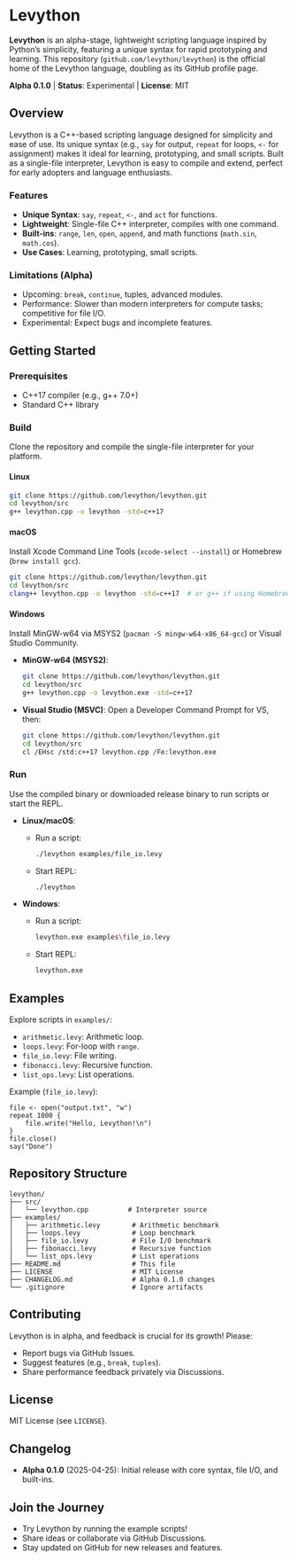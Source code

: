 # Levython

**Levython** is an alpha-stage, lightweight scripting language inspired by Python’s simplicity, featuring a unique syntax for rapid prototyping and learning. This repository (`github.com/levython/levython`) is the official home of the Levython language, doubling as its GitHub profile page.

**Alpha 0.1.0** | **Status**: Experimental | **License**: MIT

## Overview
Levython is a C++-based scripting language designed for simplicity and ease of use. Its unique syntax (e.g., `say` for output, `repeat` for loops, `<-` for assignment) makes it ideal for learning, prototyping, and small scripts. Built as a single-file interpreter, Levython is easy to compile and extend, perfect for early adopters and language enthusiasts.

### Features
- **Unique Syntax**: `say`, `repeat`, `<-`, and `act` for functions.
- **Lightweight**: Single-file C++ interpreter, compiles with one command.
- **Built-ins**: `range`, `len`, `open`, `append`, and math functions (`math.sin`, `math.cos`).
- **Use Cases**: Learning, prototyping, small scripts.

### Limitations (Alpha)
- Upcoming: `break`, `continue`, tuples, advanced modules.
- Performance: Slower than modern interpreters for compute tasks; competitive for file I/O.
- Experimental: Expect bugs and incomplete features.

## Getting Started

### Prerequisites
- C++17 compiler (e.g., g++ 7.0+)
- Standard C++ library


### Build
Clone the repository and compile the single-file interpreter for your platform.

#### Linux
```bash
git clone https://github.com/levython/levython.git
cd levython/src
g++ levython.cpp -o levython -std=c++17
```

#### macOS
Install Xcode Command Line Tools (`xcode-select --install`) or Homebrew (`brew install gcc`).
```bash
git clone https://github.com/levython/levython.git
cd levython/src
clang++ levython.cpp -o levython -std=c++17  # or g++ if using Homebrew
```

#### Windows
Install MinGW-w64 via MSYS2 (`pacman -S mingw-w64-x86_64-gcc`) or Visual Studio Community.
- **MinGW-w64 (MSYS2)**:
  ```bash
  git clone https://github.com/levython/levython.git
  cd levython/src
  g++ levython.cpp -o levython.exe -std=c++17
  ```
- **Visual Studio (MSVC)**:
  Open a Developer Command Prompt for VS, then:
  ```bash
  git clone https://github.com/levython/levython.git
  cd levython/src
  cl /EHsc /std:c++17 levython.cpp /Fe:levython.exe
  ```

### Run
Use the compiled binary or downloaded release binary to run scripts or start the REPL.

- **Linux/macOS**:
  - Run a script:
    ```bash
    ./levython examples/file_io.levy
    ```
  - Start REPL:
    ```bash
    ./levython
    ```

- **Windows**:
  - Run a script:
    ```bash
    levython.exe examples\file_io.levy
    ```
  - Start REPL:
    ```bash
    levython.exe
    ```

## Examples
Explore scripts in `examples/`:
- `arithmetic.levy`: Arithmetic loop.
- `loops.levy`: For-loop with `range`.
- `file_io.levy`: File writing.
- `fibonacci.levy`: Recursive function.
- `list_ops.levy`: List operations.

Example (`file_io.levy`):
```levython
file <- open("output.txt", "w")
repeat 1000 {
    file.write("Hello, Levython!\n")
}
file.close()
say("Done")
```

## Repository Structure
```
levython/
├── src/
│   └── levython.cpp          # Interpreter source
├── examples/
│   ├── arithmetic.levy        # Arithmetic benchmark
│   ├── loops.levy             # Loop benchmark
│   ├── file_io.levy           # File I/O benchmark
│   ├── fibonacci.levy         # Recursive function
│   └── list_ops.levy          # List operations
├── README.md                  # This file
├── LICENSE                    # MIT License
├── CHANGELOG.md               # Alpha 0.1.0 changes
└── .gitignore                 # Ignore artifacts
```

## Contributing
Levython is in alpha, and feedback is crucial for its growth! Please:
- Report bugs via GitHub Issues.
- Suggest features (e.g., `break`, `tuples`).
- Share performance feedback privately via Discussions.

## License
MIT License (see `LICENSE`).

## Changelog
- **Alpha 0.1.0** (2025-04-25): Initial release with core syntax, file I/O, and built-ins.

## Join the Journey
- Try Levython by running the example scripts!
- Share ideas or collaborate via GitHub Discussions.
- Stay updated on GitHub for new releases and features.

